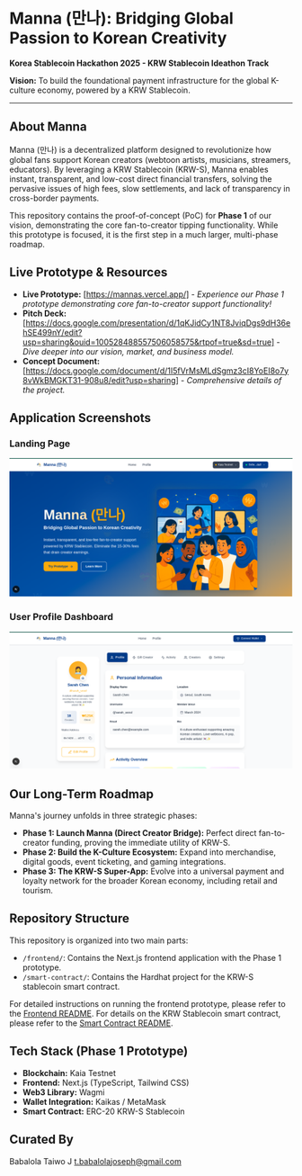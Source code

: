 # Manna (만나): Bridging Global Passion to Korean Creativity

**Korea Stablecoin Hackathon 2025 - KRW Stablecoin Ideathon Track**

**Vision:** To build the foundational payment infrastructure for the global K-culture economy, powered by a KRW Stablecoin.

---

## About Manna

Manna (만나) is a decentralized platform designed to revolutionize how global fans support Korean creators (webtoon artists, musicians, streamers, educators). By leveraging a KRW Stablecoin (KRW-S), Manna enables instant, transparent, and low-cost direct financial transfers, solving the pervasive issues of high fees, slow settlements, and lack of transparency in cross-border payments.

This repository contains the proof-of-concept (PoC) for **Phase 1** of our vision, demonstrating the core fan-to-creator tipping functionality. While this prototype is focused, it is the first step in a much larger, multi-phase roadmap.

## Live Prototype & Resources

- **Live Prototype:** [https://mannas.vercel.app/] - *Experience our Phase 1 prototype demonstrating core fan-to-creator support functionality!*
- **Pitch Deck:** [https://docs.google.com/presentation/d/1qKJidCy1NT8JviqDgs9dH36ehSE499nY/edit?usp=sharing&ouid=100528488557506058575&rtpof=true&sd=true] - *Dive deeper into our vision, market, and business model.*
- **Concept Document:** [https://docs.google.com/document/d/1I5fVrMsMLdSgmz3cI8YoEI8o7y8vWkBMGKT31-908u8/edit?usp=sharing] - *Comprehensive details of the project.*

## Application Screenshots

### Landing Page
![Manna Landing Page](./frontend/public/landing-snapshot.png)

### User Profile Dashboard
![Manna User Dashboard](./frontend/public/userdash-snapshot.png)

## Our Long-Term Roadmap

Manna's journey unfolds in three strategic phases:

- **Phase 1: Launch Manna (Direct Creator Bridge):** Perfect direct fan-to-creator funding, proving the immediate utility of KRW-S.
- **Phase 2: Build the K-Culture Ecosystem:** Expand into merchandise, digital goods, event ticketing, and gaming integrations.
- **Phase 3: The KRW-S Super-App:** Evolve into a universal payment and loyalty network for the broader Korean economy, including retail and tourism.

## Repository Structure

This repository is organized into two main parts:
- `/frontend/`: Contains the Next.js frontend application with the Phase 1 prototype.
- `/smart-contract/`: Contains the Hardhat project for the KRW-S stablecoin smart contract.

For detailed instructions on running the frontend prototype, please refer to the [Frontend README](./frontend/README.md).
For details on the KRW Stablecoin smart contract, please refer to the [Smart Contract README](./smart-contract/README.md).

## Tech Stack (Phase 1 Prototype)

- **Blockchain:** Kaia Testnet
- **Frontend:** Next.js (TypeScript, Tailwind CSS)
- **Web3 Library:** Wagmi
- **Wallet Integration:** Kaikas / MetaMask
- **Smart Contract:** ERC-20 KRW-S Stablecoin

##  Curated By 
Babalola Taiwo J
t.babalolajoseph@gmail.com



